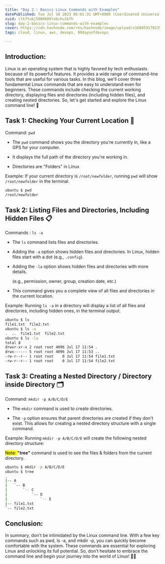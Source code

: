 ```yaml
---
title: "Day 2 : Basics Linux Commands with Examples"
datePublished: Tue Jul 18 2023 05:01:31 GMT+0000 (Coordinated Universal Time)
cuid: clk7tukj5000609lebchu1kfh
slug: day-2-basics-linux-commands-with-examples
cover: https://cdn.hashnode.com/res/hashnode/image/upload/v1689591702399/2025215d-20db-4c50-98cb-654a742ebb70.png
tags: cloud, linux, aws, devops, 90daysofdevops

---
```


## **Introduction:**

Linux is an operating system that is highly favored by tech enthusiasts because of its powerful features. It provides a wide range of command-line tools that are useful for various tasks. In this blog, we'll cover three fundamental Linux commands that are easy to understand even for beginners. These commands include checking the current working directory, displaying files and directories (including hidden files), and creating nested directories. So, let's get started and explore the Linux command line! 🚀

## Task 1: Checking Your Current Location 📂

Command: `pwd`

* The `pwd` command shows you the directory you're currently in, like a GPS for your computer.
    
* It displays the full path of the directory you're working in.
    
* Directories are "Folders" in Linux
    

Example: If your current directory is `/root/newfolder`, running `pwd` will show `/root/newfolder` in the terminal.

```bash
ubuntu $ pwd
/root/newfolder
```

## Task 2: Listing Files and Directories, Including Hidden Files 📋

Commands : `ls -a`

* The `ls` command lists files and directories.
    
* Adding the `-a` option shows hidden files and directories. In Linux, hidden files start with a dot (e.g., `.config`).
    
* Adding the `-la` option shows hidden files and directories with more details.
    
    (e.g., permission, owner, group, creation date, etc.)
    
* This command gives you a complete view of all files and directories in the current location.
    

Example: Running `ls -a` in a directory will display a list of all files and directories, including hidden ones, in the terminal output.

```bash
ubuntu $ ls 
file1.txt  file2.txt
ubuntu $ ls -a
.  ..  file1.txt  file2.txt
ubuntu $ ls -la
total 8
drwxr-xr-x 2 root root 4096 Jul 17 11:54 .
drwx------ 5 root root 4096 Jul 17 11:53 ..
-rw-r--r-- 1 root root    0 Jul 17 11:54 file1.txt
-rw-r--r-- 1 root root    0 Jul 17 11:54 file2.txt
```

## Task 3: Creating a Nested Directory / Directory inside Directory 🗂️

Command: `mkdir -p A/B/C/D/E`

* The `mkdir` command is used to create directories.
    
* The `-p` option ensures that parent directories are created if they don't exist. This allows for creating a nested directory structure with a single command.
    

Example: Running `mkdir -p A/B/C/D/E` will create the following nested directory structure:

<mark>Note: </mark> **"tree"** command is used to see the files & folders from the current directory.

```bash
ubuntu $ mkdir -p A/B/C/D/E
ubuntu $ tree
.
|-- A
|   `-- B
|       `-- C
|           `-- D
|               `-- E
|-- file1.txt
`-- file2.txt
```

## Conclusion:

In summary, don't be intimidated by the Linux command line. With a few key commands such as pwd, ls -a, and mkdir -p, you can quickly become comfortable with the system. These commands are essential for exploring Linux and unlocking its full potential. So, don't hesitate to embrace the command line and begin your journey into the world of Linux! 🐧🌟